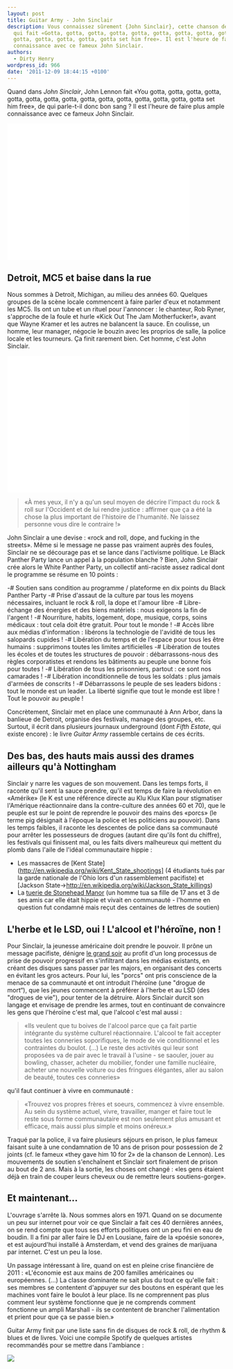 ```yaml
---
layout: post
title: Guitar Army - John Sinclair
description: Vous connaissez sûrement {John Sinclair}, cette chanson de John Lennon
  qui fait «Gotta, gotta, gotta, gotta, gotta, gotta, gotta, gotta, gotta, gotta,
  gotta, gotta, gotta, gotta, gotta set him free». Il est l'heure de faire plus ample
  connaissance avec ce fameux John Sinclair.
authors:
  - Dirty Henry
wordpress_id: 966
date: '2011-12-09 18:44:15 +0100'
---
```

Quand dans *John Sinclair*, John Lennon fait «You gotta, gotta, gotta, gotta, gotta, gotta, gotta, gotta, gotta, gotta, gotta, gotta, gotta, gotta, gotta set him free», de qui parle-t-il donc bon sang ? Il est l'heure de faire plus ample connaissance avec ce fameux John Sinclair.

<iframe width="420" height="315" src="//www.youtube.com/embed/fZJLInCgem8" frameborder="0" allowfullscreen></iframe>

<h2>Detroit, MC5 et baise dans la rue</h2>

Nous sommes à Detroit, Michigan, au milieu des années 60. Quelques groupes de la scène locale commencent à faire parler d'eux et notamment les MC5. Ils ont un tube et un rituel pour l'annoncer : le chanteur, Rob Ryner, s'approche de la foule et hurle «Kick Out The Jam Motherfucker!», avant que Wayne Kramer et les autres ne balancent la sauce. En coulisse, un homme, leur manager, négocie le bouzin avec les proprios de salle, la police locale et les tourneurs. Ça finit rarement bien. Cet homme, c'est John Sinclair.

<iframe width="420" height="315" src="//www.youtube.com/embed/uo35O1AJOfg" frameborder="0" allowfullscreen></iframe>

<blockquote>«À mes yeux, il n'y a qu'un seul moyen de décrire l'impact du rock & roll sur l'Occident et de lui rendre justice : affirmer que ça a été la chose la plus important de l'histoire de l'humanité. Ne laissez personne vous dire le contraire !»</blockquote>

John Sinclair a une devise : «rock and roll, dope, and fucking in the streets». Même si le message ne passe pas vraiment auprès des foules, Sinclair ne se décourage pas et se lance dans l'activisme politique. Le Black Panther Party lance un appel à la population blanche ? Bien, John Sinclair crée alors le White Panther Party, un collectif anti-raciste assez radical dont le programme se résume en 10 points :

-# Soutien sans condition au programme / plateforme en dix points du Black Panther Party
-# Prise d'assaut de la culture par tous les moyens nécessaires, incluant le rock & roll, la dope et l'amour libre
-# Libre-échange des énergies et des biens matériels : nous exigeons la fin de l'argent !
-# Nourriture, habits, logement, dope, musique, corps, soins médicaux : tout cela doit être gratuit. Pour tout le monde !
-# Accès libre aux médias d'information : libérons la technologie de l'avidité de tous les salopards cupides !
-# Libération du temps et de l'espace pour tous les être humains : supprimons toutes les limites artificielles
-# Libération de toutes les écoles et de toutes les structures de pouvoir : débarrassons-nous des règles corporatistes et rendons les bâtiments au peuple une bonne fois pour toutes !
-# Libération de tous les prisonniers, partout : ce sont nos camarades !
-# Libération inconditionnelle de tous les soldats : plus jamais d'armées de conscrits !
-# Débarrassons le peuple de ses leaders bidons : tout le monde est un leader. La liberté signifie que tout le monde est libre ! Tout le pouvoir au peuple !

Concrètement, Sinclair met en place une communauté à Ann Arbor, dans la banlieue de Detroit, organise des festivals, manage des groupes, etc. Surtout, il écrit dans plusieurs journaux underground (dont *Fifth Estate*, qui existe encore) : le livre *Guitar Army* rassemble certains de ces écrits.

<h2>Des bas, des hauts mais aussi des drames ailleurs qu'à Nottingham</h2> 

Sinclair y narre les vagues de son mouvement. Dans les temps forts, il raconte qu'il sent la sauce prendre, qu'il est temps de faire la révolution en «Amérike» (le K est une référence directe au Klu Klux Klan pour stigmatiser l'Amérique réactionnaire dans la contre-culture des années 60 et 70), que le peuple est sur le point de reprendre le pouvoir des mains des «porcs» (le terme pig désignait à l'époque la police et les politiciens au pouvoir). Dans les temps faibles, il raconte les descentes de police dans sa communauté pour arrêter les possesseurs de drogues (autant dire qu'ils font du chiffre), les festivals qui finissent mal, ou les faits divers malheureux qui mettent du plomb dans l'aile de l'idéal communautaire hippie :
- Les massacres de [Kent State](http://en.wikipedia.org/wiki/Kent_State_shootings] (4 étudiants tués par la garde nationale de l'Ohio lors d'un rassemblement pacifiste) et [Jackson State->http://en.wikipedia.org/wiki/Jackson_State_killings)
- La [tuerie de Stonehead Manor](http://en.wikipedia.org/wiki/Joe_(film)#Arville_Garland_.E2.80.94_a_real-life_.22Joe.22) (un homme tua sa fille de 17 ans et 3 de ses amis car elle était hippie et vivait en communauté - l'homme en question fut condamné mais reçut des centaines de lettres de soutien)

<h2>L'herbe et le LSD, oui ! L'alcool et l'héroïne, non !</h2>

Pour Sinclair, la jeunesse américaine doit prendre le pouvoir. Il prône un message pacifiste, dénigre [le grand soir](http://fr.wikipedia.org/wiki/Le_Grand_Soir) au profit d'un long processus de prise de pouvoir progressif en s'infiltrant dans les médias existants, en créant des disques sans passer par les majors, en organisant des concerts en évitant les gros acteurs. Pour lui, les "porcs" ont pris conscience de la menace de sa communauté et ont introduit l'héroïne (une "drogue de mort“), que les jeunes commencent à préférer à l'herbe et au LSD (des "drogues de vie"), pour tenter de la détruire. Alors Sinclair durcit son langage et envisage de prendre les armes, tout en continuant de convaincre les gens que l'héroïne c'est mal, que l'alcool c'est mal aussi :

<blockquote>«Ils veulent que tu boives de l'alcool parce que ça fait partie intégrante du système culturel réactionnaire. L'alcool te fait accepter toutes les conneries soporifiques, le mode de vie conditionnel et les contraintes du boulot. (…) Le reste des activités qui leur sont proposées va de pair avec le travail à l'usine - se saouler, jouer au bowling, chasser, acheter du mobilier, fonder une famille nucléaire, acheter une nouvelle voiture ou des fringues élégantes, aller au salon de beauté, toutes ces conneries»</blockquote>


qu'il faut continuer à vivre en communauté :


<blockquote>«Trouvez vos propres frères et soeurs, commencez à vivre ensemble. Au sein du système actuel, vivre, travailler, manger et faire tout le reste sous forme communautaire est non seulement plus amusant et efficace, mais aussi plus simple et moins onéreux.»</blockquote>


Traqué par la police, il va faire plusieurs séjours en prison, le plus fameux faisant suite à une condamnation de 10 ans de prison pour possession de 2 joints (cf. le fameux «they gave him 10 for 2» de la chanson de Lennon). Les mouvements de soutien s'enchaînent et Sinclair sort finalement de prison au bout de 2 ans. Mais à la sortie, les choses ont changé : «les gens étaient déjà en train de couper leurs cheveux ou de remettre leurs soutiens-gorge».

<h2>Et maintenant…</h2>

L'ouvrage s'arrête là. Nous sommes alors en 1971. Quand on se documente un peu sur internet pour voir ce que Sinclair a fait ces 40 dernières années, on se rend compte que tous ses efforts politiques ont un peu fini en eau de boudin. Il a fini par aller faire le DJ en Lousiane, faire de la «poésie sonore», et est aujourd'hui installé à Amsterdam, et vend des graines de marijuana par internet. C'est un peu la lose.

Un passage intéressant à lire, quand on est en pleine crise financière de 2011 : 
<quote>«L'économie est aux mains de 200 familles américaines ou européennes. (…) La classe dominante ne sait plus du tout ce qu'elle fait : ses membres se contentent d'appuyer sur des boutons en espérant que les machines vont faire le boulot à leur place. Ils ne comprennent pas plus comment leur système fonctionne que je ne comprends comment fonctionne un ampli Marshall - ils se contentent de brancher l'alimentation et prient pour que ça se passe bien.»</quote>


Guitar Army finit par une liste sans fin de disques de rock & roll, de rhythm & blues et de livres. Voici une compile Spotify de quelques artistes recommandés  pour se mettre dans l'ambiance :

<a href="http://open.spotify.com/user/dirtyhenry/playlist/55rWJyJXPRlsRRyPKxxdyy"><img src="/squelettes/images/spotify-button.png" /></a>

